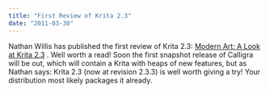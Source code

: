 ```yaml
---
title: "First Review of Krita 2.3"
date: "2011-03-30"
---
```


Nathan Willis has published the first review of Krita 2.3: [Modern Art: A Look at Krita 2.3](http://www.linux.com/learn/tutorials/425446-modern-art-a-look-at-krita-23) . Well worth a read! Soon the first snapshot release of Calligra will be out, which will contain a Krita with heaps of new features, but as Nathan says: Krita 2.3 (now at revision 2.3.3) is well worth giving a try! Your distribution most likely packages it already.
